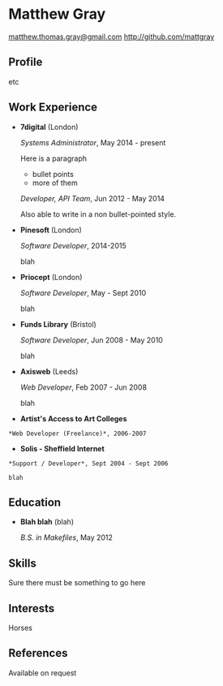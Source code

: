 Matthew Gray
============

<matthew.thomas.gray@gmail.com>
<http://github.com/mattgray>

 Profile
--------

etc

Work Experience
---------------

*   **7digital** (London)

    *Systems Administrator*, May 2014 - present
    
    Here is a paragraph
    
    - bullet points
    - more of them

    *Developer, API Team*, Jun 2012 - May 2014

    Also able to write in a non bullet-pointed style.

*   **Pinesoft** (London)

    *Software Developer*, 2014-2015

    blah

*   **Priocept** (London)

    *Software Developer*, May - Sept 2010

    blah

*   **Funds Library** (Bristol)

    *Software Developer*, Jun 2008 - May 2010

    blah

*   **Axisweb** (Leeds)

    *Web Developer*, Feb 2007 - Jun 2008

    blah

*    **Artist's Access to Art Colleges**

    *Web Developer (Freelance)*, 2006-2007

*    **Solis - Sheffield Internet**

    *Support / Developer*, Sept 2004 - Sept 2006

    blah

Education
---------

*   **Blah blah** (blah)

    *B.S. in Makefiles*, May 2012

Skills
------

Sure there must be something to go here

Interests
---------

Horses

References
----------

Available on request

